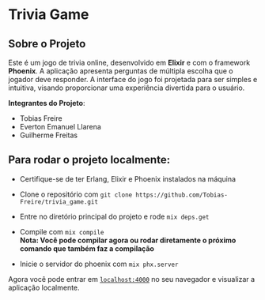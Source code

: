 # Trivia Game

## Sobre o Projeto
Este é um jogo de trivia online, desenvolvido em **Elixir** e com o framework **Phoenix**. A aplicação apresenta perguntas de múltipla escolha que o jogador deve responder. A interface do jogo foi projetada para ser simples e intuitiva, visando proporcionar uma experiência divertida para o usuário.

**Integrantes do Projeto**:
- Tobias Freire
- Everton Emanuel Llarena
- Guilherme Freitas


## Para rodar o projeto localmente:
  * Certifique-se de ter Erlang, Elixir e Phoenix instalados na máquina

  * Clone o repositório com `git clone https://github.com/Tobias-Freire/trivia_game.git` 

  * Entre no diretório principal do projeto e rode `mix deps.get`

  * Compile com `mix compile` <br>
  **Nota: Você pode compilar agora ou rodar diretamente o próximo comando que também faz a compilação**

  * Inicie o servidor do phoenix com `mix phx.server`

Agora você pode entrar em [`localhost:4000`](http://localhost:4000) no seu navegador e visualizar a aplicação localmente.


